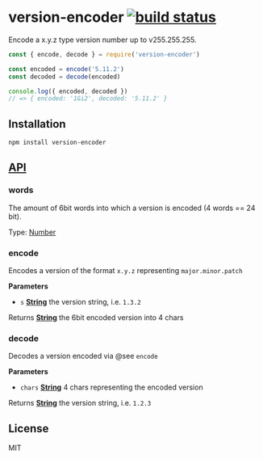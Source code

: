 # version-encoder [![build status](https://secure.travis-ci.org/thlorenz/version-encoder.svg?branch=master)](http://travis-ci.org/thlorenz/version-encoder)

Encode a x.y.z type version number up to v255.255.255.

```js
const { encode, decode } = require('version-encoder')

const encoded = encode('5.11.2')
const decoded = decode(encoded)

console.log({ encoded, decoded })
// => { encoded: '1Gi2', decoded: '5.11.2' }
```

## Installation

    npm install version-encoder

## [API](https://thlorenz.github.io/version-encoder)

<!-- Generated by documentation.js. Update this documentation by updating the source code. -->

### words

The amount of 6bit words into which a version is encoded (4 words == 24 bit).

Type: [Number](https://developer.mozilla.org/en-US/docs/Web/JavaScript/Reference/Global_Objects/Number)

### encode

Encodes a version of the format `x.y.z` representing `major.minor.patch`

**Parameters**

-   `s` **[String](https://developer.mozilla.org/en-US/docs/Web/JavaScript/Reference/Global_Objects/String)** the version string, i.e. `1.3.2`

Returns **[String](https://developer.mozilla.org/en-US/docs/Web/JavaScript/Reference/Global_Objects/String)** the 6bit encoded version into 4 chars

### decode

Decodes a version encoded via @see `encode`

**Parameters**

-   `chars` **[String](https://developer.mozilla.org/en-US/docs/Web/JavaScript/Reference/Global_Objects/String)** 4 chars representing the encoded version

Returns **[String](https://developer.mozilla.org/en-US/docs/Web/JavaScript/Reference/Global_Objects/String)** the version string, i.e. `1.2.3`

## License

MIT
